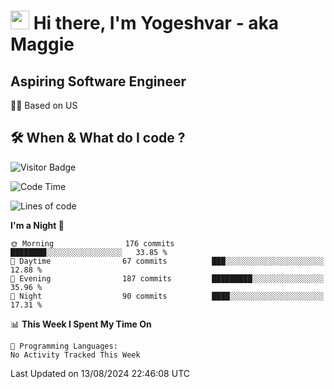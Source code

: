<h1><img src="https://emojis.slackmojis.com/emojis/images/1531849430/4246/blob-sunglasses.gif?1531849430" width="30"/> Hi there, I'm Yogeshvar - aka Maggie</h1>

## Aspiring Software Engineer
🏂🏻  Based on US 

## 🛠 When & What do I code ?  

![Visitor Badge](https://visitor-badge.feriirawann.repl.co?username=yogeshvar&repo=yogeshvar&label=Visitors&style=plastic&color=%23457BFF&contentType=svg)

<!--START_SECTION:waka-->
![Code Time](http://img.shields.io/badge/Code%20Time-2%2C919%20hrs%2051%20mins-blue)

![Lines of code](https://img.shields.io/badge/From%20Hello%20World%20I%27ve%20Written-500.8%20thousand%20lines%20of%20code-blue)

**I'm a Night 🦉** 

```text
🌞 Morning                176 commits         ████████░░░░░░░░░░░░░░░░░   33.85 % 
🌆 Daytime                67 commits          ███░░░░░░░░░░░░░░░░░░░░░░   12.88 % 
🌃 Evening                187 commits         █████████░░░░░░░░░░░░░░░░   35.96 % 
🌙 Night                  90 commits          ████░░░░░░░░░░░░░░░░░░░░░   17.31 % 
```


📊 **This Week I Spent My Time On** 

```text
💬 Programming Languages: 
No Activity Tracked This Week
```


 Last Updated on 13/08/2024 22:46:08 UTC
<!--END_SECTION:waka-->
